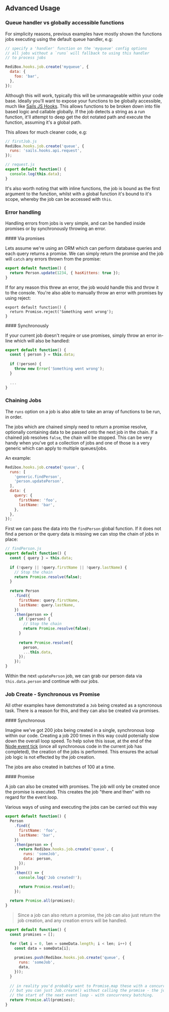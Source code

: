 ## Advanced Usage

### Queue handler vs globally accessible functions

For simplicity reasons, previous examples have mostly shown the functions jobs executing using the default queue handler, e.g:

```javascript
// specify a 'handler' function on the 'myqueue' config options
// all jobs without a `runs` will fallback to using this handler
// to process jobs

RediBox.hooks.job.create('myqueue', {
  data: {
    foo: 'bar',
  },
});
```

Although this will work, typically this will be unmanageable within your code base. Ideally you'll want to expose your functions
to be globally accessible, much like [Sails JS Hooks](http://sailsjs.org/documentation/concepts/extending-sails/hooks). This allows
functions to be broken down into file based logic and callable globally. If the job detects a string as a run function,
it'll attempt to deep get the dot notated path and execute the function, assuming it's a global path.

This allows for much cleaner code, e.g:

```javascript
// firstJob.js
RediBox.hooks.job.create('queue', {
  runs: 'sails.hooks.api.request',
});
```

```javascript
// request.js
export default function() {
  console.log(this.data);
}
```

It's also worth noting that with inline functions, the job is bound as the first argument to the function, whilst with 
a global function it's bound to it's scope, whereby the job can be accessed with `this`.

### Error handling

Handling errors from jobs is very simple, and can be handled inside promises or by synchronously throwing an error.

#### Via promises

Lets assume we're using an ORM which can perform database queries and each query returns a promise. We can simply return the promise and the job will `catch` any errors thrown from the promise:

```javascript
export default function() {
  return Person.update(1234, { hasKittens: true });
}
```

If for any reason this threw an error, the job would handle this and throw it to the console. You're also able to manually throw an error with promises by using reject:

```
export default function() {
  return Promise.reject('Something went wrong');
}
```

#### Synchronously

If your current job doesn't require or use promises, simply throw an error in-line which will also be handled:

```javascript
export default function() {
  const { person } = this.data;
  
  if (!person) {
    throw new Error('Something went wrong');
  }
  
  ...
}
```

### Chaining Jobs

The `runs` option on a job is also able to take an array of functions to be run, in order.

The jobs which are chained simply need to return a promise resolve, optionally containing data to be passed onto the next job in the chain. If a chained job resolves `false`, the chain will be stopped. This can be very handy when you've got a collection of jobs and one of those is a very generic which can apply to multiple queues/jobs.

An example:

```javascript
Redibox.hooks.job.create('queue', {
  runs: [
    'generic.findPerson',
    'person.updatePerson',
  ],
  data: {
    query: {
      firstName: 'foo',
      lastName: 'bar',
    },
  },
});
```

First we can pass the data into the `findPerson` global function. If it does not find a person or the query data is missing we can stop the chain of jobs in place:

```javascript
// findPerson.js
export default function() {
  const { query } = this.data;
  
  if (!query || !query.firstName || !query.lastName) {
    // Stop the chain
    return Promise.resolve(false);
  }
  
  return Person
    .find({
      firstName: query.firstName,
      lastName: query.lastName,
    })
    .then(person => {
      if (!person) {
        // Stop the chain
        return Promise.resolve(false);
      }
      
      return Promise.resolve({
        person,
        ...this.data,
      });
    });
}
```

Within the next `updatePerson` job, we can grab our person data via `this.data.person` and continue with our jobs.

### Job Create - Synchronous vs Promise

All other examples have demonstrated a `Job` being created as a syncronous task. There is a reason for this, and they can also be created via promises.

#### Synchronous

Imagine we've got 200 jobs being created in a single, synchronous loop within our code. Creating a job 200 times in 
this way could potenially slow down the overall loop speed. To help solve this issue, at the end of the [Node event tick](https://github.com/nodejs/node/blob/master/doc/topics/the-event-loop-timers-and-nexttick.md) (once all synchronous code in the current job has completed), the creation of the jobs is performed. This ensures the actual job logic is not 
effected by the job creation.

The jobs are also created in batches of 100 at a time.

#### Promise

A job can also be created with promises. The job will only be created once the promise is executed. This creates the job
"there and then" with no regard for the event loop. 

Various ways of using and executing the jobs can be carried out this way

```javascript
export default function() {
  Person
    .find({
      firstName: 'foo',
      lastName: 'bar',
    })
    .then(person => { 
      return Redibox.hooks.job.create('queue', {
        runs: 'someJob',
        data: person,
      });
    })
    .then(() => {
      console.log('Job created!');
      
      return Promise.resolve();
    });

  return Promise.all(promises);
}
```

> Since a job can also return a promise, the job can also just return the job creation, and any creation errors will be handled.

```javascript
export default function() {
  const promises = [];

  for (let i = 0, len = someData.length; i < len; i++) {
    const data = someData[i];
    
    promises.push(Redibox.hooks.job.create('queue', {
      runs: 'someJob',
      data,
    }));
  }
  
  // in reality you'd probably want to Promise.map these with a concurrency limit
  // but you can just Job.create() without calling the promise - the job hook will queue these for creating at 
  // the start of the next event loop - with concurrency batching.
  return Promise.all(promises);
}
```
